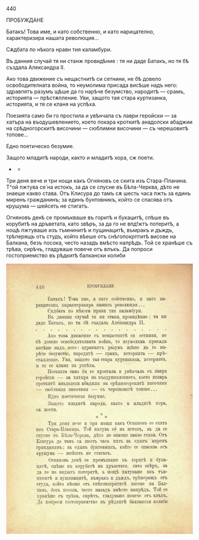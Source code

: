 ﻿440

ПРОБУЖДАНЕ

Батакъ! Това име, и като собственно, и като нарицателно, характеризира нашата революция...

Сѫдбата по нѣкога нравн тия каламбури.

Въ данния случай тя ни станж провидѣние : тя ни даде Батакъ, но тя бѣ създала Александра II.

Ако това движение съ нещастнитѣ си сетнини, не бѣ довело освободителната война, то неумолима присада висѣше надъ него: здравпятъ разумъ щѣше да го нарѣче безумство, народитѣ — срамъ, историята — прѣстѫпление. Уви, защото тая стара куртизанка, историята, и тя се кланя на успѣха.

Поезията само би го простила и увѣнчала съ лаври геройски — за хатъра на въодушевлението, което покара кроткитѣ анадолски абаджии на срѣдногорскитѣ височини — сюблимни височини — съ черешовитѣ топове...

Едно поетическо безумие.

Защото младитѣ народи, както и младитѣ хора, сж поети.

* *

Три деня вече и три нощи какъ Огняновъ се скита изъ Стара-Планина. Т^ой пжтува се́ на истокъ, за да се спусне въ Бѣла-Черква, дѣто не знаеше какво става. Отъ Клисура до тамъ сѫ шесть часа пжть за единъ миренъ гражданинъ; за единъ бунтовникъ, който се спасява отъ крушума — шейсеть не стигатъ.

Огняновъ денѣ се промъкваше въ горитѣ и букацитѣ, спѣше въ корубитѣ на дръветата, като звѣръ, за да го не впд!жтъ потеритѣ, а нощѣ пжтуваше изъ тъмнинитѣ и пущинацитѣ, въмракъ и дъждъ, трѣперящъ отъ студъ, който вѣеше отъ снѣгопокрптитѣ висове на Балкана, безъ посока, често назадъ вмѣсто напрѣдъ. Той се хранѣше съ трѣва, сирѣчъ, гладуваше повече отъ влъкъ. Да попроси гостоприемство въ рѣдкитѣ балкански колиби

![original](../images/491.jpg)

